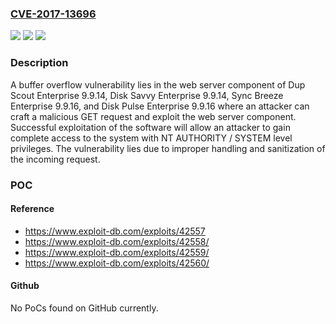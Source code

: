 ### [CVE-2017-13696](https://cve.mitre.org/cgi-bin/cvename.cgi?name=CVE-2017-13696)
![](https://img.shields.io/static/v1?label=Product&message=n%2Fa&color=blue)
![](https://img.shields.io/static/v1?label=Version&message=n%2Fa&color=blue)
![](https://img.shields.io/static/v1?label=Vulnerability&message=n%2Fa&color=brighgreen)

### Description

A buffer overflow vulnerability lies in the web server component of Dup Scout Enterprise 9.9.14, Disk Savvy Enterprise 9.9.14, Sync Breeze Enterprise 9.9.16, and Disk Pulse Enterprise 9.9.16 where an attacker can craft a malicious GET request and exploit the web server component. Successful exploitation of the software will allow an attacker to gain complete access to the system with NT AUTHORITY / SYSTEM level privileges. The vulnerability lies due to improper handling and sanitization of the incoming request.

### POC

#### Reference
- https://www.exploit-db.com/exploits/42557
- https://www.exploit-db.com/exploits/42558/
- https://www.exploit-db.com/exploits/42559/
- https://www.exploit-db.com/exploits/42560/

#### Github
No PoCs found on GitHub currently.

